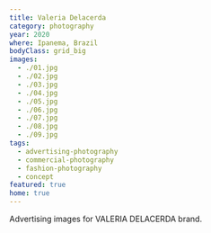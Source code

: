 ```yaml
---
title: Valeria Delacerda
category: photography
year: 2020
where: Ipanema, Brazil
bodyClass: grid_big
images:
  - ./01.jpg
  - ./02.jpg
  - ./03.jpg
  - ./04.jpg
  - ./05.jpg
  - ./06.jpg
  - ./07.jpg
  - ./08.jpg
  - ./09.jpg
tags:
  - advertising-photography
  - commercial-photography
  - fashion-photography
  - concept
featured: true
home: true
---
```


Advertising images for VALERIA DELACERDA brand.

